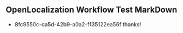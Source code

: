 ## OpenLocalization Workflow Test MarkDown
* 8fc9550c-ca5d-42b9-a0a2-f135122ea56f 
thanks!

<!--HONumber=Mar16_HO5-->


